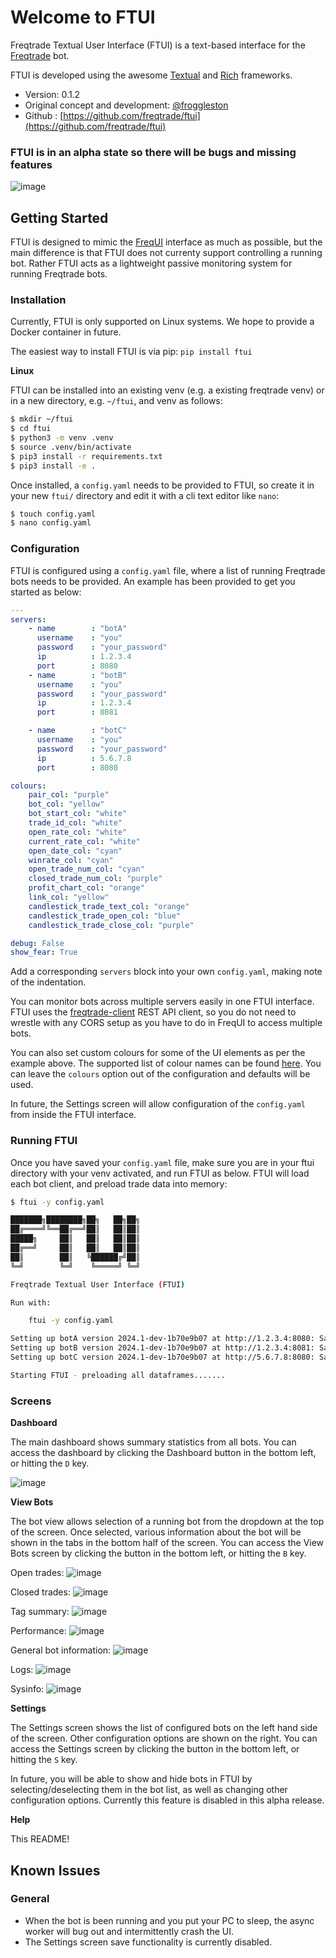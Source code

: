 # Welcome to FTUI

Freqtrade Textual User Interface (FTUI) is a text-based interface for the 
[Freqtrade](https://github.com/freqtrade/freqtrade) bot.

FTUI is developed using the awesome [Textual](https://textual.textualize.io/) and
[Rich](https://rich.readthedocs.io/en/stable/introduction.html) frameworks.

- Version: 0.1.2
- Original concept and development: [@froggleston](https://github.com/froggleston)
- Github : [https://github.com/freqtrade/ftui](https://github.com/freqtrade/ftui)

### FTUI is in an alpha state so there will be bugs and missing features

![image](https://github.com/freqtrade/ftui/assets/1872302/60deca56-421b-436d-85e3-eea4befe4c37)

## Getting Started

FTUI is designed to mimic the [FreqUI](https://github.com/freqtrade/frequi) interface as
much as possible, but the main difference is that FTUI does not currenty support
controlling a running bot. Rather FTUI acts as a lightweight passive monitoring system
for running Freqtrade bots.

### Installation

Currently, FTUI is only supported on Linux systems. We hope to provide a Docker container
in future.

The easiest way to install FTUI is via pip: `pip install ftui`

__Linux__

FTUI can be installed into an existing venv (e.g. a existing freqtrade venv) or in a 
new directory, e.g. `~/ftui`, and venv as follows:

```bash
$ mkdir ~/ftui
$ cd ftui
$ python3 -m venv .venv
$ source .venv/bin/activate
$ pip3 install -r requirements.txt
$ pip3 install -e .
```

Once installed, a `config.yaml` needs to be provided to FTUI, so create it in your new
`ftui/` directory and edit it with a cli text editor like `nano`:

```bash
$ touch config.yaml
$ nano config.yaml
```

### Configuration

FTUI is configured using a `config.yaml` file, where a list of running Freqtrade bots needs
to be provided. An example has been provided to get you started as below:

```yaml
---
servers:
    - name        : "botA"
      username    : "you"
      password    : "your_password"
      ip          : 1.2.3.4
      port        : 8080
    - name        : "botB"
      username    : "you"
      password    : "your_password"
      ip          : 1.2.3.4
      port        : 8081

    - name        : "botC"
      username    : "you"
      password    : "your_password"
      ip          : 5.6.7.8
      port        : 8080

colours:
    pair_col: "purple"
    bot_col: "yellow"
    bot_start_col: "white"
    trade_id_col: "white"
    open_rate_col: "white"
    current_rate_col: "white"
    open_date_col: "cyan"
    winrate_col: "cyan"
    open_trade_num_col: "cyan"
    closed_trade_num_col: "purple"
    profit_chart_col: "orange"
    link_col: "yellow"
    candlestick_trade_text_col: "orange"
    candlestick_trade_open_col: "blue"
    candlestick_trade_close_col: "purple"

debug: False
show_fear: True
```

Add a corresponding `servers` block into your own `config.yaml`, making note of the
indentation.

You can monitor bots across multiple servers easily in one FTUI interface. FTUI uses
the [freqtrade-client](https://pypi.org/project/freqtrade-client/) REST API client, so
you do not need to wrestle with any CORS setup as you have to do in FreqUI to access
multiple bots.

You can also set custom colours for some of the UI elements as per the example above. 
The supported list of colour names can be found 
[here](https://textual.textualize.io/api/color/#textual.color--named-colors). You can
leave the `colours` option out of the configuration and defaults will be used.

In future, the Settings screen will allow configuration of the `config.yaml` from inside the
FTUI interface.

### Running FTUI

Once you have saved your `config.yaml` file, make sure you are in your ftui directory with your 
venv activated, and run FTUI as below. FTUI will load each bot client, and preload trade data
into memory:

```bash
$ ftui -y config.yaml

███████╗████████╗██╗   ██╗██╗
██╔════╝╚══██╔══╝██║   ██║██║
█████╗     ██║   ██║   ██║██║
██╔══╝     ██║   ██║   ██║██║
██║        ██║   ╚██████╔╝██║
╚═╝        ╚═╝    ╚═════╝ ╚═╝

Freqtrade Textual User Interface (FTUI)

Run with:

    ftui -y config.yaml

Setting up botA version 2024.1-dev-1b70e9b07 at http://1.2.3.4:8080: SampleStrategy running dry_run 5m
Setting up botB version 2024.1-dev-1b70e9b07 at http://1.2.3.4:8081: SampleStrategy running dry_run 5m
Setting up botC version 2024.1-dev-1b70e9b07 at http://5.6.7.8:8080: SampleStrategy running dry_run 5m

Starting FTUI - preloading all dataframes.......
```

### Screens

__Dashboard__

The main dashboard shows summary statistics from all bots. You can access the dashboard by
clicking the Dashboard button in the bottom left, or hitting the `D` key.

![image](https://github.com/freqtrade/ftui/assets/1872302/53d9e2ca-1afd-4d0d-ace6-a7a5419a0397)

__View Bots__

The bot view allows selection of a running bot from the dropdown at the top of the screen.
Once selected, various information about the bot will be shown in the tabs in the bottom half
of the screen. You can access the View Bots screen by clicking the button in the bottom left,
or hitting the `B` key.

Open trades:
![image](https://github.com/freqtrade/ftui/assets/1872302/ac12cf57-2235-4215-9463-8072ef9d9f02)

Closed trades:
![image](https://github.com/freqtrade/ftui/assets/1872302/abdd62ef-f9dc-4eb3-b33e-05e4611141c5)

Tag summary:
![image](https://github.com/freqtrade/ftui/assets/1872302/906f644b-f203-45a3-b821-c7b0d25a01e7)

Performance:
![image](https://github.com/freqtrade/ftui/assets/1872302/16cce9a9-61f0-4caa-98f2-823b57a82ef8)

General bot information:
![image](https://github.com/freqtrade/ftui/assets/1872302/6e597102-59f2-4456-b321-f5ce787ab89d)

Logs:
![image](https://github.com/freqtrade/ftui/assets/1872302/1dcc8b43-7bd4-43ae-907f-0dc749a717ea)

Sysinfo:
![image](https://github.com/freqtrade/ftui/assets/1872302/b1377e21-03f8-47a1-92eb-11b523753ad7)


__Settings__

The Settings screen shows the list of configured bots on the left hand side of the screen.
Other configuration options are shown on the right. You can access the Settings
screen by clicking the button in the bottom left, or hitting the `S` key.

In future, you will be able to show and hide bots in FTUI by selecting/deselecting them 
in the bot list, as well as changing other configuration options. Currently this feature
is disabled in this alpha release.

__Help__

This README! 

## Known Issues

### General

- When the bot is been running and you put your PC to sleep, the async worker will bug out
  and intermittently crash the UI.
- The Settings screen save functionality is currently disabled.
